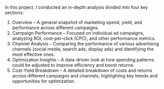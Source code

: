 In this project, I conducted an in-depth analysis divided into four key sections:

1. Overview – A general snapshot of marketing spend, yield, and performance across different campaigns.
2. Campaign Performance – Focused on individual ad campaigns, analyzing ROI, cost-per-click (CPC), and other performance metrics.
3. Channel Analysis – Comparing the performance of various advertising channels (social media, search ads, display ads) and identifying the most effective ones.
4. Optimization Insights – A data-driven look at how spending patterns could be adjusted to improve efficiency and boost returns.
5. Cost-Yield Breakdown – A detailed breakdown of costs and returns across different campaigns and channels, highlighting key trends and opportunities for optimization.

